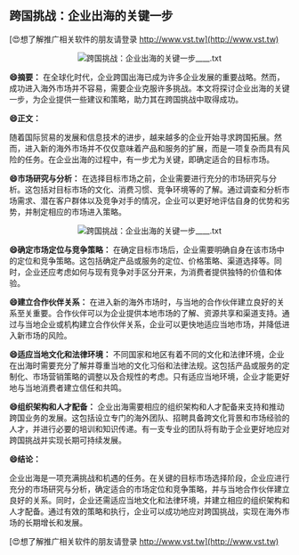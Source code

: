 ## **跨国挑战：企业出海的关键一步**

[😍想了解推广相关软件的朋友请登录 http://www.vst.tw](http://www.vst.tw)

 <center><img src="https://vst.tw/MP4/tuiguang/png/4.png" alt="跨国挑战：企业出海的关键一步____.txt"></center>

**😄摘要：**
在全球化时代，企业跨国出海已成为许多企业发展的重要战略。然而，成功进入海外市场并不容易，需要企业克服许多挑战。本文将探讨企业出海的关键一步，为企业提供一些建议和策略，助力其在跨国挑战中取得成功。

**😄正文：**

随着国际贸易的发展和信息技术的进步，越来越多的企业开始寻求跨国拓展。然而，进入新的海外市场并不仅仅意味着产品和服务的扩展，而是一项复杂而具有风险的任务。在企业出海的过程中，有一步尤为关键，即确定适合的目标市场。

**😄市场研究与分析：**
在选择目标市场之前，企业需要进行充分的市场研究与分析。这包括对目标市场的文化、消费习惯、竞争环境等的了解。通过调查和分析市场需求、潜在客户群体以及竞争对手的情况，企业可以更好地评估自身的优势和劣势，并制定相应的市场进入策略。

 <center><img src="https://vst.tw/MP4/tuiguang/png/7.png" alt="跨国挑战：企业出海的关键一步____.txt"></center>

**😄确定市场定位与竞争策略：**
在确定目标市场后，企业需要明确自身在该市场中的定位和竞争策略。这包括确定产品或服务的定位、价格策略、渠道选择等。同时，企业还应考虑如何与现有竞争对手区分开来，为消费者提供独特的价值和体验。

**😄建立合作伙伴关系：**
在进入新的海外市场时，与当地的合作伙伴建立良好的关系至关重要。合作伙伴可以为企业提供本地市场的了解、资源共享和渠道支持。通过与当地企业或机构建立合作伙伴关系，企业可以更快地适应当地市场，并降低进入新市场的风险。

**😄适应当地文化和法律环境：**
不同国家和地区有着不同的文化和法律环境，企业在出海时需要充分了解并尊重当地的文化习俗和法律法规。这包括产品或服务的定制化、市场营销策略的调整以及合规性的考虑。只有适应当地环境，企业才能更好地与当地消费者建立信任和共鸣。

**😄组织架构和人才配备：**
企业出海需要相应的组织架构和人才配备来支持和推动跨国业务的发展。这包括设立专门的海外团队、招聘具备跨文化背景和市场经验的人才，并进行必要的培训和知识传递。有一支专业的团队将有助于企业更好地应对跨国挑战并实现长期可持续发展。

**😄结论：**

企业出海是一项充满挑战和机遇的任务。在关键的目标市场选择阶段，企业应进行充分的市场研究与分析，确定适合的市场定位和竞争策略，并与当地合作伙伴建立良好的关系。同时，企业还需适应当地文化和法律环境，并建立相应的组织架构和人才配备。通过有效的策略和执行，企业可以成功地应对跨国挑战，实现在海外市场的长期增长和发展。

[😍想了解推广相关软件的朋友请登录 http://www.vst.tw](http://www.vst.tw)



